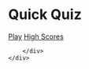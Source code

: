 <!DOCTYPE html>
<html lang="en">
<head>
    <meta charset="UTF-8">
    <meta name="viewport" content="width=device-width, initial-scale=1.0">
    <title>Quiz App</title>
    <link rel="stylesheet" href="styles/style.css"></link>
</head>
<body>
    <div class="container">
        <div id="home" class="flex-center flex-column">
            <h1>Quick Quiz</h1>
            <a class="btn" href="/game.html" >Play</a>
            <a class="btn" href="/highscores.html" >High Scores</a>

        </div>
    </div>


</body>
</html>
<!-- Test change for git -->
<!--Another Test-->
